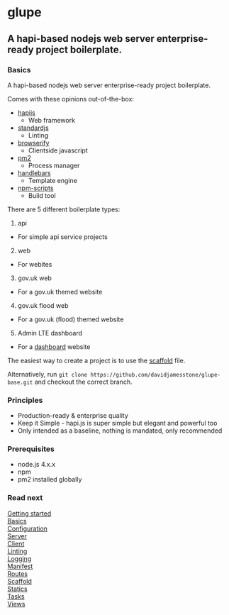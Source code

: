 # glupe

## A hapi-based nodejs web server enterprise-ready project boilerplate.

### Basics

A hapi-based nodejs web server enterprise-ready project boilerplate.

Comes with these opinions out-of-the-box:

- [hapijs](https://github.com/hapijs/hapi)
  - Web framework
- [standardjs](http://standardjs.com/)
  - Linting
- [browserify](https://github.com/substack/node-browserify)
  - Clientside javascript
- [pm2](https://github.com/Unitech/pm2)
  - Process manager
- [handlebars](http://handlebarsjs.com/)
  - Template engine
- [npm-scripts](https://docs.npmjs.com/misc/scripts)
  - Build tool

There are 5 different boilerplate types:

1. api
  - For simple api service projects
2. web
  - For webites
3. gov.uk web
  - For a gov.uk themed website
4. gov.uk flood web
  - For a gov.uk (flood) themed website
5. Admin LTE dashboard
  - For a [dashboard](https://almsaeedstudio.com/themes/AdminLTE/index2.html) website


The easiest way to create a project is to use the [scaffold](scaffold.md) file. 

Alternatively, run `git clone https://github.com/davidjamesstone/glupe-base.git` and checkout the correct branch.

### Principles

- Production-ready & enterprise quality
- Keep it Simple - hapi.js is super simple but elegant and powerful too
- Only intended as a baseline, nothing is mandated, only recommended

### Prerequisites

- node.js 4.x.x
- npm
- pm2 installed globally


### Read next
[Getting started](getting-started.md)  
[Basics](basics.md)  
[Configuration](config.md)  
[Server](server.md)  
[Client](client.md)  
[Linting](linting.md)  
[Logging](logging.md)  
[Manifest](manifest.md)  
[Routes](routes.md)  
[Scaffold](scaffold.md)  
[Statics](statics.md)  
[Tasks](tasks.md)  
[Views](views.md)  
